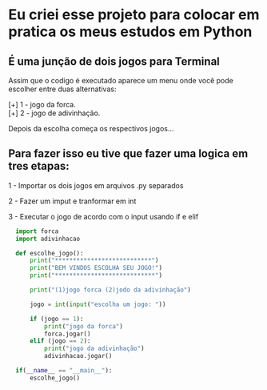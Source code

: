 # Eu criei esse projeto para colocar em pratica os meus estudos em Python
## É uma junção de dois jogos para Terminal

Assim que o codigo é executado aparece um menu onde você pode escolher entre duas alternativas:

[+] 1 - jogo da forca.                                                                     
[+] 2 - jogo de adivinhação.

Depois da escolha começa os respectivos jogos...

## Para fazer isso eu tive que fazer uma logica em tres etapas:

1 - Importar os dois jogos em arquivos .py separados

2 - Fazer um imput e tranformar em int

3 - Executar o jogo de acordo com o input usando if e elif


``` Python
  import forca
  import adivinhacao

  def escolhe_jogo():
      print("***************************")
      print("BEM VINDOS ESCOLHA SEU JOGO!")
      print("****************************")

      print("(1)jogo forca (2)jodo da adivinhação")

      jogo = int(input("escolha um jogo: "))

      if (jogo == 1):
          print("jogo da forca")
          forca.jogar()
      elif (jogo == 2):
          print("jogo da adivinhação")
          adivinhacao.jogar()

  if(__name__ == "__main__"):
      escolhe_jogo()
```
